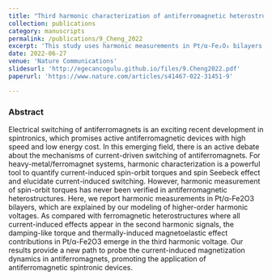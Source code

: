 ```yaml
---
title: "Third harmonic characterization of antiferromagnetic heterostructures"
collection: publications
category: manuscripts
permalink: /publications/9_Cheng_2022 
excerpt: 'This study uses harmonic measurements in Pt/α-Fe₂O₃ bilayers to identify third-harmonic signals from damping-like torque and thermally-induced effects, offering a new approach to understanding current-induced switching in antiferromagnets for spintronic applications.'
date: 2022-06-27
venue: 'Nature Communications'
slidesurl: 'http://egecancogulu.github.io/files/9.Cheng2022.pdf'
paperurl: 'https://www.nature.com/articles/s41467-022-31451-9'

---
```

### Abstract 
Electrical switching of antiferromagnets is an exciting recent development in spintronics, which promises active antiferromagnetic devices with high speed and low energy cost. In this emerging field, there is an active debate about the mechanisms of current-driven switching of antiferromagnets. For heavy-metal/ferromagnet systems, harmonic characterization is a powerful tool to quantify current-induced spin-orbit torques and spin Seebeck effect and elucidate current-induced switching. However, harmonic measurement of spin-orbit torques has never been verified in antiferromagnetic heterostructures. Here, we report harmonic measurements in Pt/α-Fe2O3 bilayers, which are explained by our modeling of higher-order harmonic voltages. As compared with ferromagnetic heterostructures where all current-induced effects appear in the second harmonic signals, the damping-like torque and thermally-induced magnetoelastic effect contributions in Pt/α-Fe2O3 emerge in the third harmonic voltage. Our results provide a new path to probe the current-induced magnetization dynamics in antiferromagnets, promoting the application of antiferromagnetic spintronic devices.